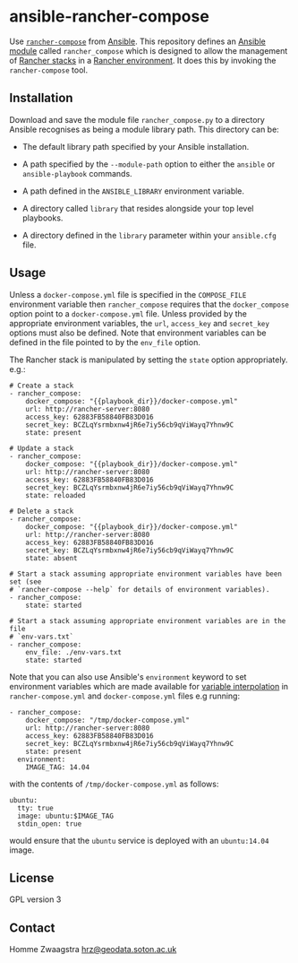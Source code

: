 # ansible-rancher-compose

Use [`rancher-compose`](http://docs.rancher.com/rancher/rancher-compose/) from
[Ansible](https://www.ansible.com/).  This repository defines an
[Ansible module](http://docs.ansible.com/ansible/modules.html) called
`rancher_compose` which is designed to allow the management of
[Rancher stacks](http://docs.rancher.com/rancher/concepts/#stacks) in a
[Rancher environment](http://docs.rancher.com/rancher/concepts/#environments).
It does this by invoking the `rancher-compose` tool.

## Installation

Download and save the module file `rancher_compose.py` to a directory Ansible
recognises as being a module library path.  This directory can be:

* The default library path specified by your Ansible installation.

* A path specified by the `--module-path` option to either the `ansible` or
  `ansible-playbook` commands.

* A path defined in the `ANSIBLE_LIBRARY` environment variable.

* A directory called `library` that resides alongside your top level playbooks.

* A directory defined in the `library` parameter within your `ansible.cfg` file.

## Usage

Unless a `docker-compose.yml` file is specified in the `COMPOSE_FILE`
environment variable then `rancher_compose` requires that the `docker_compose`
option point to a `docker-compose.yml` file.  Unless provided by the appropriate
environment variables, the `url`, `access_key` and `secret_key` options must
also be defined.  Note that environment variables can be defined in the file
pointed to by the `env_file` option.

The Rancher stack is manipulated by setting the `state` option
appropriately. e.g.:

```
# Create a stack
- rancher_compose:
    docker_compose: "{{playbook_dir}}/docker-compose.yml"
    url: http://rancher-server:8080
    access_key: 62883FB58840FB83D016
    secret_key: BCZLqYsrmbxnw4jR6e7iy56cb9qViWayq7Yhnw9C
    state: present

# Update a stack
- rancher_compose:
    docker_compose: "{{playbook_dir}}/docker-compose.yml"
    url: http://rancher-server:8080
    access_key: 62883FB58840FB83D016
    secret_key: BCZLqYsrmbxnw4jR6e7iy56cb9qViWayq7Yhnw9C
    state: reloaded

# Delete a stack
- rancher_compose:
    docker_compose: "{{playbook_dir}}/docker-compose.yml"
    url: http://rancher-server:8080
    access_key: 62883FB58840FB83D016
    secret_key: BCZLqYsrmbxnw4jR6e7iy56cb9qViWayq7Yhnw9C
    state: absent

# Start a stack assuming appropriate environment variables have been set (see
# `rancher-compose --help` for details of environment variables).
- rancher_compose:
    state: started

# Start a stack assuming appropriate environment variables are in the file
# `env-vars.txt`
- rancher_compose:
    env_file: ./env-vars.txt
    state: started
```

Note that you can also use Ansible's `environment` keyword to set environment
variables which are made available for
[variable interpolation](http://docs.rancher.com/rancher/latest/en/rancher-compose/environment-interpolation/)
in `rancher-compose.yml` and `docker-compose.yml` files e.g running:

```
- rancher_compose:
    docker_compose: "/tmp/docker-compose.yml"
    url: http://rancher-server:8080
    access_key: 62883FB58840FB83D016
    secret_key: BCZLqYsrmbxnw4jR6e7iy56cb9qViWayq7Yhnw9C
    state: present
  environment:
    IMAGE_TAG: 14.04
```

with the contents of `/tmp/docker-compose.yml` as follows:

```
ubuntu:
  tty: true
  image: ubuntu:$IMAGE_TAG
  stdin_open: true
```

would ensure that the `ubuntu` service is deployed with an `ubuntu:14.04` image.

## License

GPL version 3

## Contact

Homme Zwaagstra <hrz@geodata.soton.ac.uk>
